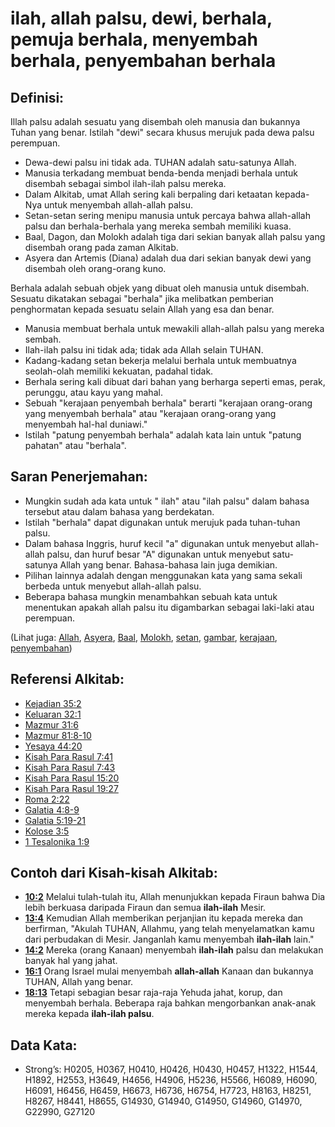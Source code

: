 # ilah, allah palsu, dewi, berhala, pemuja berhala, menyembah berhala, penyembahan berhala

## Definisi:

Illah palsu adalah sesuatu yang disembah oleh manusia dan bukannya Tuhan yang benar. Istilah "dewi" secara khusus merujuk pada dewa palsu perempuan.

* Dewa-dewi palsu ini tidak ada. TUHAN adalah satu-satunya Allah.
* Manusia terkadang membuat benda-benda menjadi berhala untuk disembah sebagai simbol ilah-ilah palsu mereka.
* Dalam Alkitab, umat Allah sering kali berpaling dari ketaatan kepada-Nya untuk menyembah allah-allah palsu.
* Setan-setan sering menipu manusia untuk percaya bahwa allah-allah palsu dan berhala-berhala yang mereka sembah memiliki kuasa.
* Baal, Dagon, dan Molokh adalah tiga dari sekian banyak allah palsu yang disembah orang pada zaman Alkitab.
* Asyera dan Artemis (Diana) adalah dua dari sekian banyak dewi yang disembah oleh orang-orang kuno.

Berhala adalah sebuah objek yang dibuat oleh manusia untuk disembah. Sesuatu dikatakan sebagai "berhala" jika melibatkan pemberian penghormatan kepada sesuatu selain Allah yang esa dan benar.

* Manusia membuat berhala untuk mewakili allah-allah palsu yang mereka sembah.
* Ilah-ilah palsu ini tidak ada; tidak ada Allah selain TUHAN.
* Kadang-kadang setan bekerja melalui berhala untuk membuatnya seolah-olah memiliki kekuatan, padahal tidak.
* Berhala sering kali dibuat dari bahan yang berharga seperti emas, perak, perunggu, atau kayu yang mahal.
* Sebuah "kerajaan penyembah berhala" berarti "kerajaan orang-orang yang menyembah berhala" atau "kerajaan orang-orang yang menyembah hal-hal duniawi."
* Istilah "patung penyembah berhala" adalah kata lain untuk "patung pahatan" atau "berhala".

## Saran Penerjemahan:

* Mungkin sudah ada kata untuk " ilah" atau "ilah palsu" dalam bahasa tersebut atau dalam bahasa yang berdekatan.
* Istilah "berhala" dapat digunakan untuk merujuk pada tuhan-tuhan palsu.
* Dalam bahasa Inggris, huruf kecil "a" digunakan untuk menyebut allah-allah palsu, dan huruf besar "A" digunakan untuk menyebut satu-satunya Allah yang benar. Bahasa-bahasa lain juga demikian.
* Pilihan lainnya adalah dengan menggunakan kata yang sama sekali berbeda untuk menyebut allah-allah palsu.
* Beberapa bahasa mungkin menambahkan sebuah kata untuk menentukan apakah allah palsu itu digambarkan sebagai laki-laki atau perempuan.

(Lihat juga: [Allah](../kt/god.md), [Asyera](../names/asherim.md), [Baal](../names/baal.md), [Molokh](../names/molech.md), [setan](../kt/demon.md), [gambar](../other/image.md), [kerajaan](../other/kingdom.md), [penyembahan](../kt/worship.md))

## Referensi Alkitab:

* [Kejadian 35:2](rc://en/tn/help/gen/35/02)
* [Keluaran 32:1](rc://en/tn/help/exo/32/01)
* [Mazmur 31:6](rc://en/tn/help/psa/031/06)
* [Mazmur 81:8-10](rc://en/tn/help/psa/081/008)
* [Yesaya 44:20](rc://en/tn/help/isa/44/20)
* [Kisah Para Rasul 7:41](rc://en/tn/help/act/07/41)
* [Kisah Para Rasul 7:43](rc://en/tn/help/act/07/43)
* [Kisah Para Rasul 15:20](rc://en/tn/help/act/15/20)
* [Kisah Para Rasul 19:27](rc://en/tn/help/act/19/27)
* [Roma 2:22](rc://en/tn/help/rom/02/22)
* [Galatia 4:8-9](rc://en/tn/help/gal/04/08)
* [Galatia 5:19-21](rc://en/tn/help/gal/05/19)
* [Kolose 3:5](rc://en/tn/help/col/03/05)
* [1 Tesalonika 1:9](rc://en/tn/help/1th/01/09)

## Contoh dari Kisah-kisah Alkitab:

* __[10:2](rc://en/tn/help/obs/10/02)__ Melalui tulah-tulah itu, Allah menunjukkan kepada Firaun bahwa Dia lebih berkuasa daripada Firaun dan semua __ilah-ilah__ Mesir.
* __[13:4](rc://en/tn/help/obs/13/04)__ Kemudian Allah memberikan perjanjian itu kepada mereka dan berfirman, "Akulah TUHAN, Allahmu, yang telah menyelamatkan kamu dari perbudakan di Mesir. Janganlah kamu menyembah __ilah-ilah__ lain."
* __[14:2](rc://en/tn/help/obs/14/02)__ Mereka (orang Kanaan) menyembah __ilah-ilah__ palsu dan melakukan banyak hal yang jahat.
* __[16:1](rc://en/tn/help/obs/16/01)__ Orang Israel mulai menyembah __allah-allah__ Kanaan dan bukannya TUHAN, Allah yang benar.
* __[18:13](rc://en/tn/help/obs/18/13)__ Tetapi sebagian besar raja-raja Yehuda jahat, korup, dan menyembah berhala. Beberapa raja bahkan mengorbankan anak-anak mereka kepada __ilah-ilah palsu__.

## Data Kata:

* Strong’s: H0205, H0367, H0410, H0426, H0430, H0457, H1322, H1544, H1892, H2553, H3649, H4656, H4906, H5236, H5566, H6089, H6090, H6091, H6456, H6459, H6673, H6736, H6754, H7723, H8163, H8251, H8267, H8441, H8655, G14930, G14940, G14950, G14960, G14970, G22990, G27120
